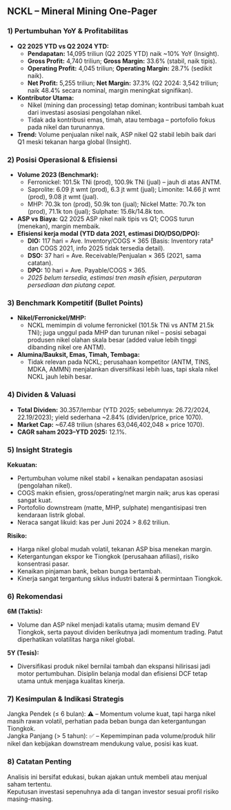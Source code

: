 ## NCKL – Mineral Mining One-Pager

### 1) Pertumbuhan YoY & Profitabilitas
- **Q2 2025 YTD vs Q2 2024 YTD:**
  - **Pendapatan:** 14,095 triliun (Q2 2025 YTD) naik ~10% YoY (Insight).
  - **Gross Profit:** 4,740 triliun; **Gross Margin:** 33.6% (stabil, naik tipis).
  - **Operating Profit:** 4,045 triliun; **Operating Margin:** 28.7% (sedikit naik).
  - **Net Profit:** 5,255 triliun; **Net Margin:** 37.3% (Q2 2024: 3,542 triliun; naik 48.4% secara nominal, margin meningkat signifikan).
- **Kontributor Utama:**
  - Nikel (mining dan processing) tetap dominan; kontribusi tambah kuat dari investasi asosiasi pengolahan nikel.
  - Tidak ada kontribusi emas, timah, atau tembaga – portofolio fokus pada nikel dan turunannya.
- **Trend:** Volume penjualan nikel naik, ASP nikel Q2 stabil lebih baik dari Q1 meski tekanan harga global (Insight).

### 2) Posisi Operasional & Efisiensi
- **Volume 2023 (Benchmark):**
  - Ferronickel: 101.5k TNi (prod), 100.9k TNi (jual) – jauh di atas ANTM.
  - Saprolite: 6.09 jt wmt (prod), 6.3 jt wmt (jual); Limonite: 14.66 jt wmt (prod), 9.08 jt wmt (jual).
  - MHP: 70.3k ton (prod), 50.9k ton (jual); Nickel Matte: 70.7k ton (prod), 71.1k ton (jual); Sulphate: 15.6k/14.8k ton.
- **ASP vs Biaya:** Q2 2025 ASP nikel naik tipis vs Q1; COGS turun (menekan), margin membaik.
- **Efisiensi kerja modal (YTD data 2021, estimasi DIO/DSO/DPO):**
  - **DIO:** 117 hari = Ave. Inventory/COGS × 365 (Basis: Inventory rata² dan COGS 2021, info 2025 tidak tersedia detail).
  - **DSO:** 37 hari = Ave. Receivable/Penjualan × 365 (2021, sama catatan).
  - **DPO:** 10 hari = Ave. Payable/COGS × 365.
  - *2025 belum tersedia, estimasi tren masih efisien, perputaran persediaan dan piutang cepat.*

### 3) Benchmark Kompetitif (Bullet Points)
- **Nikel/Ferronickel/MHP:**  
  - NCKL memimpin di volume ferronickel (101.5k TNi vs ANTM 21.5k TNi); juga unggul pada MHP dan turunan nikel – posisi sebagai produsen nikel olahan skala besar (added value lebih tinggi dibanding nikel ore ANTM).
- **Alumina/Bauksit, Emas, Timah, Tembaga:**  
  - Tidak relevan pada NCKL; perusahaan kompetitor (ANTM, TINS, MDKA, AMMN) menjalankan diversifikasi lebih luas, tapi skala nikel NCKL jauh lebih besar.

### 4) Dividen & Valuasi
- **Total Dividen:** 30.357/lembar (YTD 2025; sebelumnya: 26.72/2024, 22.19/2023); yield sederhana ~2.84% (dividen/price, price 1070).
- **Market Cap:** ~67.48 triliun (shares 63,046,402,048 × price 1070).
- **CAGR saham 2023–YTD 2025:** 12.1%.

### 5) Insight Strategis
**Kekuatan:**  
- Pertumbuhan volume nikel stabil + kenaikan pendapatan asosiasi (pengolahan nikel).
- COGS makin efisien, gross/operating/net margin naik; arus kas operasi sangat kuat.
- Portofolio downstream (matte, MHP, sulphate) mengantisipasi tren kendaraan listrik global.
- Neraca sangat likuid: kas per Juni 2024 > 8.62 triliun.

**Risiko:**  
- Harga nikel global mudah volatil, tekanan ASP bisa menekan margin.
- Ketergantungan ekspor ke Tiongkok (perusahaan afiliasi), risiko konsentrasi pasar.
- Kenaikan pinjaman bank, beban bunga bertambah.
- Kinerja sangat tergantung siklus industri baterai & permintaan Tiongkok.

### 6) Rekomendasi
**6M (Taktis):**  
- Volume dan ASP nikel menjadi katalis utama; musim demand EV Tiongkok, serta payout dividen berikutnya jadi momentum trading. Patut diperhatikan volatilitas harga nikel global.

**5Y (Tesis):**  
- Diversifikasi produk nikel bernilai tambah dan ekspansi hilirisasi jadi motor pertumbuhan. Disiplin belanja modal dan efisiensi DCF tetap utama untuk menjaga kualitas kinerja.

### 7) Kesimpulan & Indikasi Strategis
Jangka Pendek (≤ 6 bulan): ⚠️ – Momentum volume kuat, tapi harga nikel masih rawan volatil, perhatian pada beban bunga dan ketergantungan Tiongkok.  
Jangka Panjang (> 5 tahun): ✅ – Kepemimpinan pada volume/produk hilir nikel dan kebijakan downstream mendukung value, posisi kas kuat.

### 8) Catatan Penting
Analisis ini bersifat edukasi, bukan ajakan untuk membeli atau menjual saham tertentu.  
Keputusan investasi sepenuhnya ada di tangan investor sesuai profil risiko masing-masing.